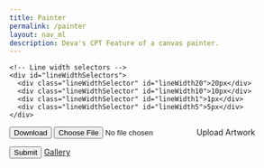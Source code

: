 ```yaml
---
title: Painter
permalink: /painter
layout: nav_ml
description: Deva's CPT Feature of a canvas painter.
---
```

<html lang="en">
<head>
  <meta charset="UTF-8">
  <meta name="viewport" content="width=device-width, initial-scale=1.0">
  <title>VividFusion</title>
  <link rel="stylesheet" href="painter.css">
</head>
<body>

  <style>
    html,body
    {
      height:100%;
      width:100%;
    }
  </style>
  
  <!-- Drawing container -->
  <div id="drawingContainer">
    <!-- Canvas -->
    <canvas id="drawingCanvas" width="800" height="600"></canvas>
    <!-- Color selectors -->
    <div id="colorSelectors">
      <div class="colorSelector" style="background-color: red;"></div>
      <div class="colorSelector" style="background-color: blue;"></div>
      <div class="colorSelector" style="background-color: green;"></div>
      <div class="colorSelector" style="background-color: black;"></div>
      <div class="colorSelector" style="background-color: purple;"></div>
      <div class="colorSelector" style="background-color: orange;"></div>
      <div class="colorSelector" style="background-color: pink;"></div>
      <div class="colorSelector" style="background-color: yellow;"></div>
      <div class="colorSelector" style="background-color: brown;"></div>
      <div class="colorSelector" style="background-color: tan;"></div>
      <div class="colorSelector" style="background-color: sienna;"></div>
      <div class="colorSelector" style="background-color: chocolate;"></div>
      <div class="colorSelector" style="background-color: sandybrown;"></div>
      <div class="colorSelector" style="background-color: peru;"></div>
      <div class="colorSelector" style="background-color: cyan;"></div>
      <div class="colorSelector" style="background-color: magenta;"></div>
      <div class="colorSelector" style="background-color: indigo;"></div>
      <div class="colorSelector" style="background-color: teal;"></div>
      <div class="colorSelector" style="background-color: gold;"></div>
      <div class="colorSelector" style="background-color: olive;"></div>
    </div>
    <!-- Eraser -->
    <div id="eraser"></div>
    
    <!-- Line width selectors -->
    <div id="lineWidthSelectors">
      <div class="lineWidthSelector" id="lineWidth20">20px</div>
      <div class="lineWidthSelector" id="lineWidth10">10px</div>
      <div class="lineWidthSelector" id="lineWidth1">1px</div>
      <div class="lineWidthSelector" id="lineWidth5">5px</div>
    </div>
  </div>

  <button onclick="download()">Download</button>
  <input type="file" id="paintingfile">Upload Artwork
  <img id="paintingimg">
  
  <button onclick="sendPainting()">Submit</button>
  <a href="{{site.baseurl}}/gallery">Gallery</a>
<!-- js -->
  <script src="src/painter.js"> </script>
  <script src="src/gallery.js"></script>
</body>
</html>
